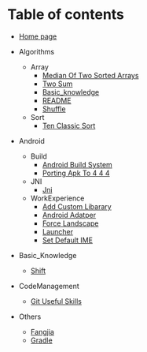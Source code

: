 # Table of contents

* [Home page](README.md)



* Algorithms
  * Array
    * [Median Of Two Sorted Arrays](Algorithms/Array/median.of.two.sorted.arrays.md)
    * [Two Sum](Algorithms/Array/two.sum.md)
    * [Basic_knowledge](Algorithms/Array/basic_knowledge.md)
    * [README](Algorithms/Array/README.md)
    * [Shuffle](Algorithms/Array/shuffle.md)
  * Sort
    * [Ten Classic Sort](Algorithms/Sort/ten.classic.sort.md)
* Android
  * Build
    * [Android Build System](Android/Build/android.build.system.md)
    * [Porting Apk To 4 4 4](Android/Build/porting.apk.to.4.4.4.md)
  * JNI
    * [Jni](Android/JNI/jni.md)
  * WorkExperience
    * [Add Custom Libarary](Android/WorkExperience/add.custom.libarary.md)
    * [Android Adatper](Android/WorkExperience/android.adatper.md)
    * [Force Landscape](Android/WorkExperience/force.landscape.md)
    * [Launcher](Android/WorkExperience/launcher.md)
    * [Set Default IME](Android/WorkExperience/set.default.IME.md)
* Basic_Knowledge
    * [Shift](Basic_Knowledge/shift.md)
* CodeManagement
    * [Git Useful Skills](CodeManagement/git.useful.skills.md)
* Others
    * [Fangjia](Others/fangjia.md)
    * [Gradle](Others/gradle.md)